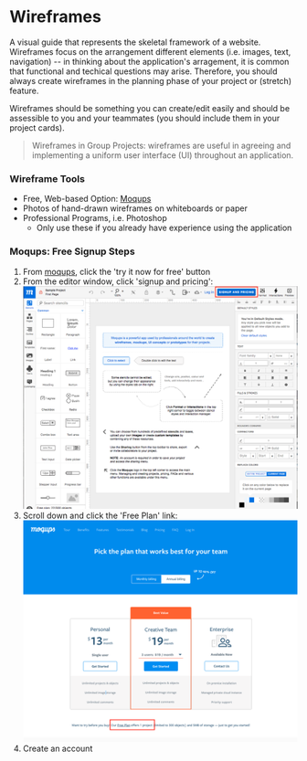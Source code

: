 # Wireframes

A visual guide that represents the skeletal framework of a website. Wireframes focus on the arrangement different elements (i.e. images, text, navigation) -- in thinking about the application's arragement, it is common that functional and techical questions may arise. Therefore, you should always create wireframes in the planning phase of your project or (stretch) feature.

Wireframes should be something you can create/edit easily and should be assessible to you and your teammates (you should include them in your project cards).

> Wireframes in Group Projects: wireframes are useful in agreeing and implementing a uniform user interface (UI) throughout an application.

### Wireframe Tools
- Free, Web-based Option: [Moqups](https://moqups.com/)
- Photos of hand-drawn wireframes on whiteboards or paper
- Professional Programs, i.e. Photoshop
  - Only use these if you already have experience using the application

### Moqups: Free Signup Steps

1. From [moqups](https://moqups.com/), click the 'try it now for free' button
1. From the editor window, click 'signup and pricing':
![Signup Step 1](../images/signup1.png)
1. Scroll down and click the 'Free Plan' link:
![Signup Step 2](../images/signup2.png)
1. Create an account